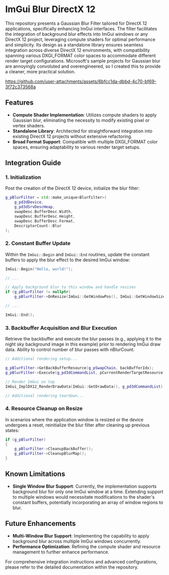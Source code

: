 # ImGui Blur DirectX 12

This repository presents a Gaussian Blur Filter tailored for DirectX 12 applications, specifically enhancing ImGui interfaces. The filter facilitates the integration of background blur effects into ImGui windows or any DirectX 12 project, leveraging compute shaders for optimal performance and simplicity. Its design as a standalone library ensures seamless integration across diverse DirectX 12 environments, with compatibility spanning various DXGI_FORMAT color spaces to accommodate different render target configurations. Microsoft's sample projects for Gaussian blur are annoyingly convoluted and overengineered, so I created this to provide a cleaner, more practical solution.

https://github.com/user-attachments/assets/6bfcc1da-dbbd-4c70-bf69-3f72c373568a

## Features

- **Compute Shader Implementation**: Utilizes compute shaders to apply Gaussian blur, eliminating the necessity to modify existing pixel or vertex shaders.
- **Standalone Library**: Architected for straightforward integration into existing DirectX 12 projects without extensive refactoring.
- **Broad Format Support**: Compatible with multiple DXGI_FORMAT color spaces, ensuring adaptability to various render target setups.

## Integration Guide

### 1. Initialization

Post the creation of the DirectX 12 device, initialize the blur filter:

```cpp
g_pBlurFilter = std::make_unique<BlurFilter>(
    g_pd3dDevice,
    g_pd3dSrvDescHeap,
    swapDesc.BufferDesc.Width,
    swapDesc.BufferDesc.Height,
    swapDesc.BufferDesc.Format,
    DescriptorCount::Blur
);
```

### 2. Constant Buffer Update

Within the `ImGui::Begin` and `ImGui::End` routines, update the constant buffers to apply the blur effect to the desired ImGui window:

```cpp
ImGui::Begin("Hello, world!");

// ...

// Apply background blur to this window and handle resizes
if (g_pBlurFilter != nullptr)
    g_pBlurFilter->OnResize(ImGui::GetWindowPos(), ImGui::GetWindowSize());

// ...

ImGui::End();
```

### 3. Backbuffer Acquisition and Blur Execution

Retrieve the backbuffer and execute the blur passes (e.g., applying it to the night sky background image in this example) prior to rendering ImGui draw data. Ability to control number of blur passes with nBlurCount.

```cpp
// Additional rendering setup...

g_pBlurFilter->GetBackBufferResource(g_pSwapChain, backBufferIdx);
g_pBlurFilter->Execute(g_pd3dCommandList, pCurrentRenderTargetResource, nBlurCount);

// Render ImGui on top
ImGui_ImplDX12_RenderDrawData(ImGui::GetDrawData(), g_pd3dCommandList);

// Additional rendering teardown...
```

### 4. Resource Cleanup on Resize

In scenarios where the application window is resized or the device undergoes a reset, reinitialize the blur filter after cleaning up previous states:

```cpp
if (g_pBlurFilter)
{
    g_pBlurFilter->CleanupBackBuffer();
    g_pBlurFilter->CleanupBlurMap();
}
```

## Known Limitations

- **Single Window Blur Support**: Currently, the implementation supports background blur for only one ImGui window at a time. Extending support to multiple windows would necessitate modifications to the shader's constant buffers, potentially incorporating an array of window regions to blur.

## Future Enhancements

- **Multi-Window Blur Support**: Implementing the capability to apply background blur across multiple ImGui windows concurrently.
- **Performance Optimization**: Refining the compute shader and resource management to further enhance performance.

For comprehensive integration instructions and advanced configurations, please refer to the detailed documentation within the repository.

